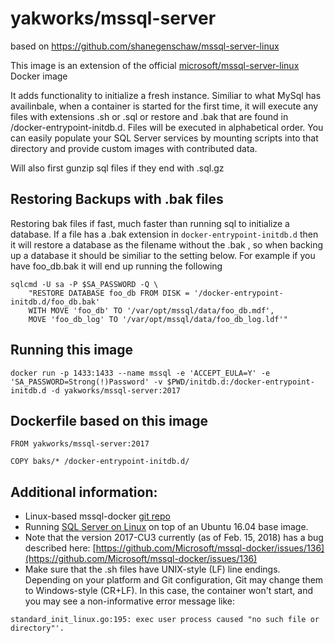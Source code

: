 # yakworks/mssql-server

based on https://github.com/shanegenschaw/mssql-server-linux

This image is an extension of the official [microsoft/mssql-server-linux](https://hub.docker.com/r/microsoft/mssql-server-linux/) Docker image

It adds functionality to initialize a fresh instance. Similiar to what MySql has availinbale, when a container is started for the first time, it will execute any files with extensions .sh or .sql or restore and .bak that are found in /docker-entrypoint-initdb.d. Files will be executed in alphabetical order. You can easily populate your SQL Server services by mounting scripts into that directory and provide custom images with contributed data.

Will also first gunzip sql files if they end with .sql.gz

## Restoring Backups with .bak files

Restoring bak files if fast, much faster than running sql to initialize a database. If a file has a .bak extension in `docker-entrypoint-initdb.d` then it will restore a database as the filename without the .bak , so when backing up a database it should be similiar to the setting below.
For example if you have foo_db.bak it will end up running the following

```
sqlcmd -U sa -P $SA_PASSWORD -Q \
    "RESTORE DATABASE foo_db FROM DISK = '/docker-entrypoint-initdb.d/foo_db.bak' 
    WITH MOVE 'foo_db' TO '/var/opt/mssql/data/foo_db.mdf', 
    MOVE 'foo_db_log' TO '/var/opt/mssql/data/foo_db_log.ldf'"
```

## Running this image

```
docker run -p 1433:1433 --name mssql -e 'ACCEPT_EULA=Y' -e 'SA_PASSWORD=Strong(!)Password' -v $PWD/initdb.d:/docker-entrypoint-initdb.d -d yakworks/mssql-server:2017
```

## Dockerfile based on this image

```
FROM yakworks/mssql-server:2017

COPY baks/* /docker-entrypoint-initdb.d/
```

## Additional information:

 * Linux-based mssql-docker [git repo](https://github.com/Microsoft/mssql-docker/tree/master/linux)
 * Running [SQL Server on Linux](https://docs.microsoft.com/en-us/sql/linux/) on top of an Ubuntu 16.04 base image.
 * Note that the version 2017-CU3 currently (as of Feb. 15, 2018) has a bug described here: [https://github.com/Microsoft/mssql-docker/issues/136](https://github.com/Microsoft/mssql-docker/issues/136)
 * Make sure that the .sh files have UNIX-style (LF) line endings. Depending on your platform and Git configuration, Git may change them to Windows-style (CR+LF). In this case, the container won't start, and you may see a non-informative error message like: 
 ```
 standard_init_linux.go:195: exec user process caused "no such file or directory"'.
```
